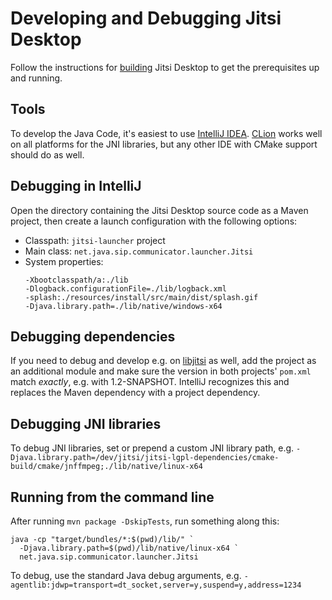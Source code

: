 # Developing and Debugging Jitsi Desktop

Follow the instructions for [building](building.md) Jitsi Desktop to get the
prerequisites up and running.

## Tools

To develop the Java Code, it's easiest to
use [IntelliJ IDEA](https://www.jetbrains.com/idea/download).
[CLion](https://www.jetbrains.com/clion/) works well on all platforms for the
JNI libraries, but any other IDE with CMake support should do as well.

## Debugging in IntelliJ

Open the directory containing the Jitsi Desktop source code as a Maven project,
then create a launch configuration with the following options:

- Classpath: `jitsi-launcher` project
- Main class: `net.java.sip.communicator.launcher.Jitsi`
- System properties:
  ```
  -Xbootclasspath/a:./lib
  -Dlogback.configurationFile=./lib/logback.xml
  -splash:./resources/install/src/main/dist/splash.gif
  -Djava.library.path=./lib/native/windows-x64
  ```

## Debugging dependencies

If you need to debug and develop e.g.
on [libjitsi](https://github.com/jitsi/libjitsi)
as well, add the project as an additional module and make sure the version in
both projects' `pom.xml` match _exactly_, e.g. with 1.2-SNAPSHOT. IntelliJ
recognizes this and replaces the Maven dependency with a project dependency.

## Debugging JNI libraries

To debug JNI libraries, set or prepend a custom JNI library path, e.g.
`-Djava.library.path=/dev/jitsi/jitsi-lgpl-dependencies/cmake-build/cmake/jnffmpeg;./lib/native/linux-x64`

## Running from the command line

After running `mvn package -DskipTests`, run something along this:

```shell
java -cp "target/bundles/*:$(pwd)/lib/" `
  -Djava.library.path=$(pwd)/lib/native/linux-x64 `
  net.java.sip.communicator.launcher.Jitsi
```

To debug, use the standard Java debug arguments,
e.g. `-agentlib:jdwp=transport=dt_socket,server=y,suspend=y,address=1234`
